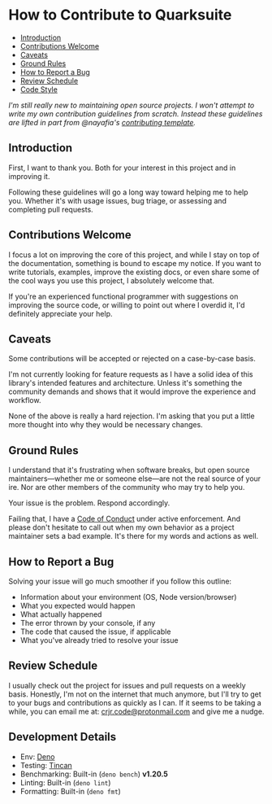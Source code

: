 # How to Contribute to Quarksuite

- [Introduction](#introduction)
- [Contributions Welcome](#contributions-welcome)
- [Caveats](#caveats)
- [Ground Rules](#ground-rules)
- [How to Report a Bug](#how-to-report-a-bug)
- [Review Schedule](#review-schedule)
- [Code Style](#code-style)


*I'm still really new to maintaining open source projects. I won't attempt to write my own
contribution guidelines from scratch. Instead these guidelines are lifted in part from @nayafia's
[contributing template](https://github.com/nayafia/contributing-template).*

## Introduction

First, I want to thank you. Both for your interest in this project and in improving it.

Following these guidelines will go a long way toward helping me to help you. Whether it's with usage
issues, bug triage, or assessing and completing pull requests.

## Contributions Welcome

I focus a lot on improving the core of this project, and while I stay on top of the documentation,
something is bound to escape my notice. If you want to write tutorials, examples, improve the
existing docs, or even share some of the cool ways you use this project, I absolutely welcome that.

If you're an experienced functional programmer with suggestions on improving the source code, or
willing to point out where I overdid it, I'd definitely appreciate your help.

## Caveats

Some contributions will be accepted or rejected on a case-by-case basis.

I'm not currently looking for feature requests as I have a solid idea of this library's intended
features and architecture. Unless it's something the community demands and shows that it would
improve the experience and workflow.

None of the above is really a hard rejection. I'm asking that you put a little more thought into why
they would be necessary changes.

## Ground Rules

I understand that it's frustrating when software breaks, but open source maintainers&mdash;whether
me or someone else&mdash;are not the real source of your ire. Nor are other members of the community
who may try to help you.

Your issue is the problem. Respond accordingly.

Failing that, I have a [Code of Conduct][COC] under active enforcement. And please don't hesitate to
call out when my own behavior as a project maintainer sets a bad example. It's there for my words
and actions as well.

## How to Report a Bug

Solving your issue will go much smoother if you follow this outline:

+ Information about your environment (OS, Node version/browser)
+ What you expected would happen
+ What actually happened
+ The error thrown by your console, if any
+ The code that caused the issue, if applicable
+ What you've already tried to resolve your issue

## Review Schedule

I usually check out the project for issues and pull requests on a weekly basis. Honestly, I'm not on
the internet that much anymore, but I'll try to get to your bugs and contributions as quickly as I
can. If it seems to be taking a while, you can email me at: crjr.code@protonmail.com and give me a nudge.

## Development Details

+ Env: [Deno](https://deno.land)
+ Testing: [Tincan](https://github.com/gcaptn/tincan)
+ Benchmarking: Built-in (`deno bench`) **v1.20.5**
+ Linting: Built-in (`deno lint`)
+ Formatting: Built-in (`deno fmt`)


[COC]: https://github.com/quarksuite/core/blob/master/CODE_OF_CONDUCT.md
